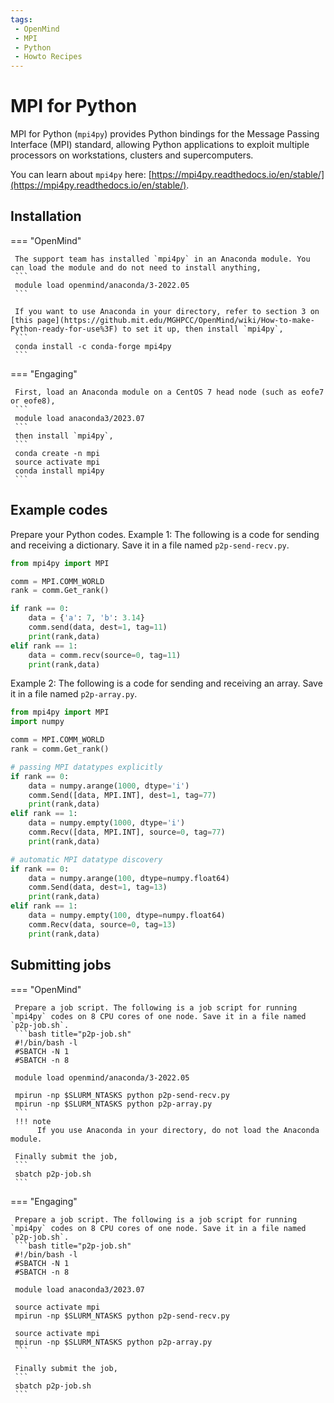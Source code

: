 ```yaml
---
tags:
 - OpenMind
 - MPI
 - Python
 - Howto Recipes
---
```


# MPI for Python

MPI for Python (`mpi4py`) provides Python bindings for the Message Passing Interface (MPI) standard, allowing Python applications to exploit multiple processors on workstations, clusters and supercomputers.

You can learn about `mpi4py` here: [https://mpi4py.readthedocs.io/en/stable/](https://mpi4py.readthedocs.io/en/stable/).



## Installation 

=== "OpenMind"

     The support team has installed `mpi4py` in an Anaconda module. You can load the module and do not need to install anything,
     ```
     module load openmind/anaconda/3-2022.05
     ```

     If you want to use Anaconda in your directory, refer to section 3 on [this page](https://github.mit.edu/MGHPCC/OpenMind/wiki/How-to-make-Python-ready-for-use%3F) to set it up, then install `mpi4py`, 
     ```
     conda install -c conda-forge mpi4py
     ```

=== "Engaging"

     First, load an Anaconda module on a CentOS 7 head node (such as eofe7 or eofe8),
     ```
     module load anaconda3/2023.07
     ```
     then install `mpi4py`, 
     ```
     conda create -n mpi
     source activate mpi
     conda install mpi4py
     ```

## Example codes

Prepare your Python codes. Example 1: The following is a code for sending and receiving a dictionary. Save it in a file named `p2p-send-recv.py`.
```python title="p2p-send-recv.py"
from mpi4py import MPI

comm = MPI.COMM_WORLD
rank = comm.Get_rank()

if rank == 0:
    data = {'a': 7, 'b': 3.14}
    comm.send(data, dest=1, tag=11)
    print(rank,data)
elif rank == 1:
    data = comm.recv(source=0, tag=11)
    print(rank,data)
``` 

Example 2: The following is a code for sending and receiving an array. Save it in a file named `p2p-array.py`.
```python title="p2p-array.py"
from mpi4py import MPI
import numpy

comm = MPI.COMM_WORLD
rank = comm.Get_rank()

# passing MPI datatypes explicitly
if rank == 0:
    data = numpy.arange(1000, dtype='i')
    comm.Send([data, MPI.INT], dest=1, tag=77)
    print(rank,data)
elif rank == 1:
    data = numpy.empty(1000, dtype='i')
    comm.Recv([data, MPI.INT], source=0, tag=77)
    print(rank,data)

# automatic MPI datatype discovery
if rank == 0:
    data = numpy.arange(100, dtype=numpy.float64)
    comm.Send(data, dest=1, tag=13)
    print(rank,data)
elif rank == 1:
    data = numpy.empty(100, dtype=numpy.float64)
    comm.Recv(data, source=0, tag=13)
    print(rank,data)
```

## Submitting jobs

=== "OpenMind"

     Prepare a job script. The following is a job script for running `mpi4py` codes on 8 CPU cores of one node. Save it in a file named `p2p-job.sh`.
     ```bash title="p2p-job.sh"
     #!/bin/bash -l
     #SBATCH -N 1
     #SBATCH -n 8

     module load openmind/anaconda/3-2022.05

     mpirun -np $SLURM_NTASKS python p2p-send-recv.py
     mpirun -np $SLURM_NTASKS python p2p-array.py
     ```
     !!! note
          If you use Anaconda in your directory, do not load the Anaconda module. 

     Finally submit the job,
     ```
     sbatch p2p-job.sh
     ```

=== "Engaging"

     Prepare a job script. The following is a job script for running `mpi4py` codes on 8 CPU cores of one node. Save it in a file named `p2p-job.sh`.
     ```bash title="p2p-job.sh"
     #!/bin/bash -l
     #SBATCH -N 1
     #SBATCH -n 8

     module load anaconda3/2023.07

     source activate mpi
     mpirun -np $SLURM_NTASKS python p2p-send-recv.py

     source activate mpi
     mpirun -np $SLURM_NTASKS python p2p-array.py
     ```

     Finally submit the job,
     ```
     sbatch p2p-job.sh
     ```

